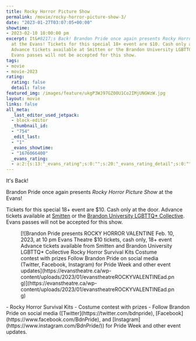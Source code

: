 ```yaml
---
title: Rocky Horror Picture Show
permalink: /movie/rocky-horror-picture-show-3/
date: "2023-01-27T03:07:05+00:00"
showtime:
- 2023-02-10 10:00:00 pm
excerpt: It&#8217;s Back! Brandon Pride once again presents Rocky Horror Picture Show
  at the Evans! Tickets for this special 18+ event are $10. Cash only at the door.
  Advance tickets available at Smitten or the Brandon University LGBTTQ* Collective.
  Evans passes will not be accepted for this show.
tags:
- movie
- movie-2023
rating:
  rating: false
  detail: false
featured_img: /images/feature/ukgP3WJ97GZ00U1Co2IMjUNGWzW.jpg
layout: movie
links: false
all_meta:
  _last_editor_used_jetpack:
  - block-editor
  _thumbnail_id:
  - "754"
  _edit_last:
  - "1"
  _evans_showtime:
  - "1676066400"
  _evans_rating:
  - a:2:{s:13:"_evans_rating";s:0:"";s:20:"_evans_rating_detail";s:0:"";}
---
```


It's Back!

Brandon Pride once again presents *Rocky Horror Picture Show* at the Evans!

Tickets for this special 18+ event are $10. Cash only at the door. Advance tickets available at [Smitten](https://www.facebook.com/areyousmitten) or the [Brandon University LGBTTQ\* Collective](https://www.facebook.com/groups/6104151727). Evans passes will not be accepted for this show.

<figure class="wp-block-image size-full">[![Brandon Pride presents
ROCKY HORROR VALENTINE
Feb. 10, 2023, at 10 pm
Evans Theatre
$10 tickets, cash only, 18+ event
Advance tickets available from Smitten and Brandon University LGBTTQ* Collective
Rocky Horror Survival Kits
Costume contest with prizes
Follow Brandon Pride on social media (Twitter, Facebook, Instagram) for Pride Week and other event updates](https://evanstheatre.ca/wp-content/uploads/2023/01/evanstheatreROCKYVALENTINEad.png)](https://evanstheatre.ca/wp-content/uploads/2023/01/evanstheatreROCKYVALENTINEad.png)</figure>- Rocky Horror Survival Kits
- Costume contest with prizes
- Follow Brandon Pride on social media ([Twitter](https://twitter.com/bdnpride), [Facebook](https://www.facebook.com/BdnPride), and [Instagram](https://www.instagram.com/BdnPride/)) for Pride Week and other event updates.